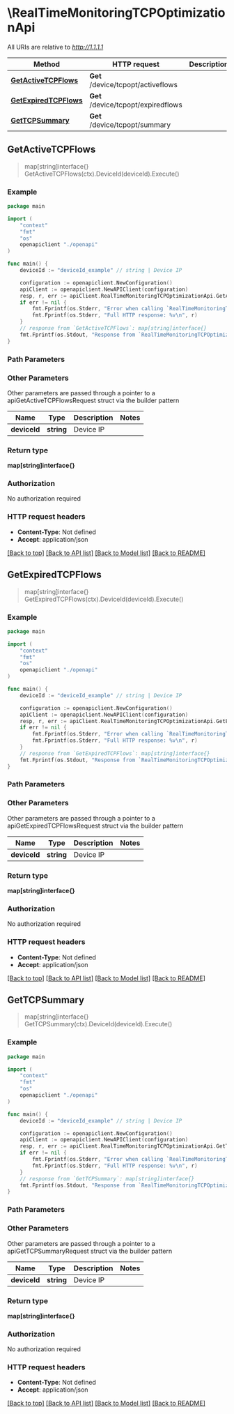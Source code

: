 # \RealTimeMonitoringTCPOptimizationApi

All URIs are relative to *http://1.1.1.1*

Method | HTTP request | Description
------------- | ------------- | -------------
[**GetActiveTCPFlows**](RealTimeMonitoringTCPOptimizationApi.md#GetActiveTCPFlows) | **Get** /device/tcpopt/activeflows | 
[**GetExpiredTCPFlows**](RealTimeMonitoringTCPOptimizationApi.md#GetExpiredTCPFlows) | **Get** /device/tcpopt/expiredflows | 
[**GetTCPSummary**](RealTimeMonitoringTCPOptimizationApi.md#GetTCPSummary) | **Get** /device/tcpopt/summary | 



## GetActiveTCPFlows

> map[string]interface{} GetActiveTCPFlows(ctx).DeviceId(deviceId).Execute()





### Example

```go
package main

import (
    "context"
    "fmt"
    "os"
    openapiclient "./openapi"
)

func main() {
    deviceId := "deviceId_example" // string | Device IP

    configuration := openapiclient.NewConfiguration()
    apiClient := openapiclient.NewAPIClient(configuration)
    resp, r, err := apiClient.RealTimeMonitoringTCPOptimizationApi.GetActiveTCPFlows(context.Background()).DeviceId(deviceId).Execute()
    if err != nil {
        fmt.Fprintf(os.Stderr, "Error when calling `RealTimeMonitoringTCPOptimizationApi.GetActiveTCPFlows``: %v\n", err)
        fmt.Fprintf(os.Stderr, "Full HTTP response: %v\n", r)
    }
    // response from `GetActiveTCPFlows`: map[string]interface{}
    fmt.Fprintf(os.Stdout, "Response from `RealTimeMonitoringTCPOptimizationApi.GetActiveTCPFlows`: %v\n", resp)
}
```

### Path Parameters



### Other Parameters

Other parameters are passed through a pointer to a apiGetActiveTCPFlowsRequest struct via the builder pattern


Name | Type | Description  | Notes
------------- | ------------- | ------------- | -------------
 **deviceId** | **string** | Device IP | 

### Return type

**map[string]interface{}**

### Authorization

No authorization required

### HTTP request headers

- **Content-Type**: Not defined
- **Accept**: application/json

[[Back to top]](#) [[Back to API list]](../README.md#documentation-for-api-endpoints)
[[Back to Model list]](../README.md#documentation-for-models)
[[Back to README]](../README.md)


## GetExpiredTCPFlows

> map[string]interface{} GetExpiredTCPFlows(ctx).DeviceId(deviceId).Execute()





### Example

```go
package main

import (
    "context"
    "fmt"
    "os"
    openapiclient "./openapi"
)

func main() {
    deviceId := "deviceId_example" // string | Device IP

    configuration := openapiclient.NewConfiguration()
    apiClient := openapiclient.NewAPIClient(configuration)
    resp, r, err := apiClient.RealTimeMonitoringTCPOptimizationApi.GetExpiredTCPFlows(context.Background()).DeviceId(deviceId).Execute()
    if err != nil {
        fmt.Fprintf(os.Stderr, "Error when calling `RealTimeMonitoringTCPOptimizationApi.GetExpiredTCPFlows``: %v\n", err)
        fmt.Fprintf(os.Stderr, "Full HTTP response: %v\n", r)
    }
    // response from `GetExpiredTCPFlows`: map[string]interface{}
    fmt.Fprintf(os.Stdout, "Response from `RealTimeMonitoringTCPOptimizationApi.GetExpiredTCPFlows`: %v\n", resp)
}
```

### Path Parameters



### Other Parameters

Other parameters are passed through a pointer to a apiGetExpiredTCPFlowsRequest struct via the builder pattern


Name | Type | Description  | Notes
------------- | ------------- | ------------- | -------------
 **deviceId** | **string** | Device IP | 

### Return type

**map[string]interface{}**

### Authorization

No authorization required

### HTTP request headers

- **Content-Type**: Not defined
- **Accept**: application/json

[[Back to top]](#) [[Back to API list]](../README.md#documentation-for-api-endpoints)
[[Back to Model list]](../README.md#documentation-for-models)
[[Back to README]](../README.md)


## GetTCPSummary

> map[string]interface{} GetTCPSummary(ctx).DeviceId(deviceId).Execute()





### Example

```go
package main

import (
    "context"
    "fmt"
    "os"
    openapiclient "./openapi"
)

func main() {
    deviceId := "deviceId_example" // string | Device IP

    configuration := openapiclient.NewConfiguration()
    apiClient := openapiclient.NewAPIClient(configuration)
    resp, r, err := apiClient.RealTimeMonitoringTCPOptimizationApi.GetTCPSummary(context.Background()).DeviceId(deviceId).Execute()
    if err != nil {
        fmt.Fprintf(os.Stderr, "Error when calling `RealTimeMonitoringTCPOptimizationApi.GetTCPSummary``: %v\n", err)
        fmt.Fprintf(os.Stderr, "Full HTTP response: %v\n", r)
    }
    // response from `GetTCPSummary`: map[string]interface{}
    fmt.Fprintf(os.Stdout, "Response from `RealTimeMonitoringTCPOptimizationApi.GetTCPSummary`: %v\n", resp)
}
```

### Path Parameters



### Other Parameters

Other parameters are passed through a pointer to a apiGetTCPSummaryRequest struct via the builder pattern


Name | Type | Description  | Notes
------------- | ------------- | ------------- | -------------
 **deviceId** | **string** | Device IP | 

### Return type

**map[string]interface{}**

### Authorization

No authorization required

### HTTP request headers

- **Content-Type**: Not defined
- **Accept**: application/json

[[Back to top]](#) [[Back to API list]](../README.md#documentation-for-api-endpoints)
[[Back to Model list]](../README.md#documentation-for-models)
[[Back to README]](../README.md)

